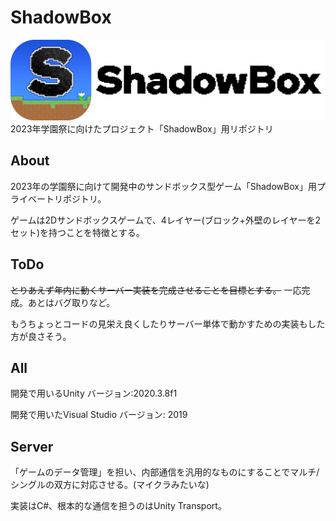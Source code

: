 # ShadowBox
![Title Logo](images/ShadowBoxLogo_wTitle_resized.png)
2023年学園祭に向けたプロジェクト「ShadowBox」用リポジトリ
## About

2023年の学園祭に向けて開発中のサンドボックス型ゲーム「ShadowBox」用プライベートリポジトリ。

ゲームは2Dサンドボックスゲームで、4レイヤー(ブロック+外壁のレイヤーを2セット)を持つことを特徴とする。

## ToDo

~~とりあえず年内に動くサーバー実装を完成させることを目標とする。~~
一応完成。あとはバグ取りなど。

もうちょっとコードの見栄え良くしたりサーバー単体で動かすための実装もした方が良さそう。

## All

開発で用いるUnity バージョン:2020.3.8f1

開発で用いたVisual Studio バージョン: 2019

## Server

「ゲームのデータ管理」を担い、内部通信を汎用的なものにすることでマルチ/シングルの双方に対応させる。(マイクラみたいな)

実装はC#、根本的な通信を担うのはUnity Transport。
